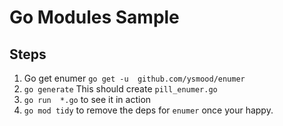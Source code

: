 # Go Modules Sample

## Steps

1.  Go get enumer `go get -u  github.com/ysmood/enumer`
2.  `go generate` This should create `pill_enumer.go`
3.  `go run  *.go` to see it in action
4.  `go mod tidy` to remove the deps for `enumer` once your happy.

